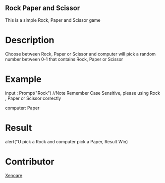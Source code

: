 ## Rock Paper and Scissor

This is a simple Rock, Paper and Scissor game 

# Description
Choose between Rock, Paper or Scissor and computer will pick a random number between 0-1 that contains Rock, Paper or Scissor

# Example
input : Prompt("Rock")
//Note Remember Case Sensitive, please using Rock , Paper or Scissor correctly

computer: Paper

# Result
alert("U pick a Rock and computer pick a Paper, Result Win)

# Contributor
[Xenoare](https://github.com/xenoare)